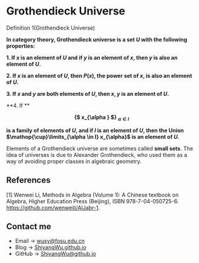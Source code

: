 # Grothendieck Universe

<script src="https://cdn.mathjax.org/mathjax/latest/MathJax.js?config=TeX-AMS-MML_HTMLorMML" type="text/javascript"></script> <script type="text/x-mathjax-config"> MathJax.Hub.Config({ tex2jax: { skipTags: ['script', 'noscript', 'style', 'textarea', 'pre'], inlineMath: [['$','$']] } }); </script>

Definition 1(Grothendieck Universe)

**In category theory, Grothendieck universe is a set $U$ with the following properties:**

**1. If $x$ is an element of $U$ and if $y$ is an element of $x$, then $y$ is also an element of $U$.**

**2. If $x$ is an element of $U$, then $P(x)$, the power set of $x$, is also an element of $U$.**

**3. If $x$ and $y$ are both elements of $U$, then ${x,y}$ is an element of $U$.**

**4. If **

**<center> {$ x_{\alpha } $} $_{ \alpha \in I}$ </center>**

**is a family of elements of $U$, and if $I$ is an element of $U$, then the Union $\mathop{\cup}\limits_{\alpha \in I} x_{\alpha}$ is an element of $U$.**

Elements of a Grothendieck universe are sometimes called **small sets**. The idea of universes is due to Alexander Grothendieck, who used them as a way of avoiding proper classes in algebraic geometry.

## References

[1] Wenwei Li, Methods in Algebra (Volume 1): A Chinese textbook on Algebra, Higher Education Press (Beijing), ISBN 978-7-04-050725-6. https://github.com/wenweili/AlJabr-1.

## Contact me

* Email -> <wusy@fosu.edu.cn>
* Blog -> [ShiyangWu.github.io](https://shiyangwu.github.io/)
* GitHub -> [ShiyangWu@github.io](https://github.com/ShiyangWu/ShiyangWu.github.io/blob/master/README.md)

